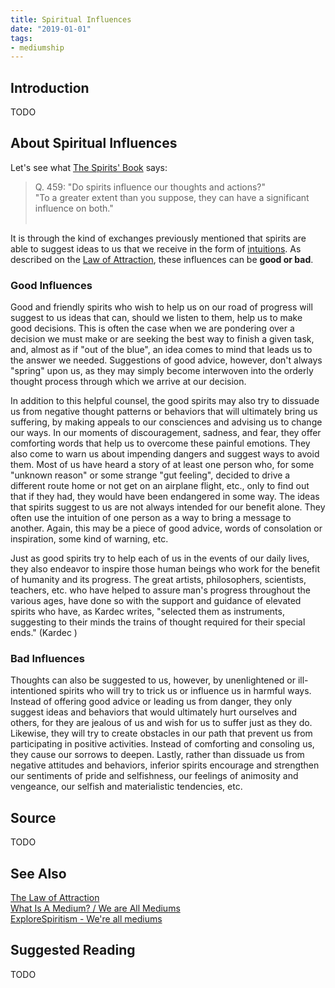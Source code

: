 ```yaml
---
title: Spiritual Influences
date: "2019-01-01"
tags:
- mediumship
---
```


## Introduction
TODO

## About Spiritual Influences
Let's see what [The Spirits' Book](/books/spirits-book) says:

> Q. 459: "Do spirits influence our thoughts and actions?"  
> "To a greater extent than you suppose, they can have a significant influence on both."<br><br>

It is through the kind of exchanges previously mentioned that spirits are able to suggest ideas to us 
that we receive in the form of [intuitions](/about/intuitions). As described on the [Law of Attraction](/divine-laws/attraction),
these influences can be **good or bad**.

### Good Influences
Good and friendly spirits who wish to help us on our road of progress will suggest to us ideas that can, should we listen to them, help us to make good decisions.  This is often the case when we are pondering over a decision we must make or are seeking the best way to finish a given task, and, almost as if "out of the blue", an idea comes to mind that leads us to the answer we needed.  Suggestions of good advice, however, don't always "spring" upon us, as they may simply become interwoven into the orderly thought process through which we arrive at our decision.  

In addition to this helpful counsel, the good spirits may also try to dissuade us from negative thought patterns or behaviors that will ultimately bring us suffering, by making appeals to our consciences and advising us to change our ways.  In our moments of discouragement, sadness, and fear, they offer comforting words that help us to overcome these painful emotions. They also  come to warn us about impending dangers and suggest ways to avoid them.  Most of us have heard a story of at least one person who, for some "unknown reason" or some strange "gut feeling", decided to drive a different route home or not get on an airplane flight, etc., only to find out that if they had, they would have been endangered in some way.  The ideas that spirits suggest to us are not always intended for our benefit alone.  They often use the intuition of one person as a way to bring a message to another.  Again, this may be a piece of good advice, words of consolation or inspiration, some kind of warning, etc.  

Just as good spirits try to help each of us in the events of our daily lives, they also endeavor to inspire those human beings who work for the benefit of humanity and its progress.  The great artists, philosophers, scientists, teachers, etc. who have helped to assure man's progress throughout the various ages, have done so with the support and guidance of elevated spirits who have, as Kardec writes, "selected them as instruments, suggesting to their minds the trains of thought required for their special ends." (Kardec ) 


### Bad Influences
Thoughts can also be suggested to us, however, by unenlightened or ill-intentioned spirits who will try to trick us or influence us in harmful ways.  Instead of offering good advice or leading us from danger, they only suggest ideas and behaviors that would ultimately hurt ourselves and others, for they are jealous of us and wish for us to suffer just as they do.  Likewise, they will try to create obstacles in our path that prevent us from participating in positive activities. Instead of comforting and consoling us, they cause our sorrows to deepen. Lastly, rather than dissuade us from negative attitudes and behaviors, inferior spirits encourage and strengthen our sentiments of pride and selfishness, our feelings of animosity and vengeance, our selfish and materialistic tendencies, etc.   


## Source
TODO


## See Also
[The Law of Attraction](/divine-laws/attraction)  
[What Is A Medium? / We are All Mediums](http://www.sgny.org/spiritism-guide/mediumship/a-medium/)  
[ExploreSpiritism - We're all mediums](http://www.explorespiritism.com/Science_Mediumship_We're%20All_Intro.htm)  

## Suggested Reading
TODO

